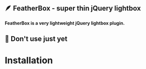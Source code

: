 🪶 FeatherBox - super thin jQuery lightbox 
------------------------

**FeatherBox is a very lightweight jQuery lightbox plugin.**



## 🚧 Don't use just yet




# Installation
